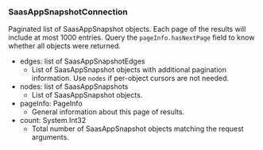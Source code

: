 ### SaasAppSnapshotConnection
Paginated list of SaasAppSnapshot objects. Each page of the results will include at most 1000 entries. Query the `pageInfo.hasNextPage` field to know whether all objects were returned.

- edges: list of SaasAppSnapshotEdges
  - List of SaasAppSnapshot objects with additional pagination information. Use `nodes` if per-object cursors are not needed.
- nodes: list of SaasAppSnapshots
  - List of SaasAppSnapshot objects.
- pageInfo: PageInfo
  - General information about this page of results.
- count: System.Int32
  - Total number of SaasAppSnapshot objects matching the request arguments.
